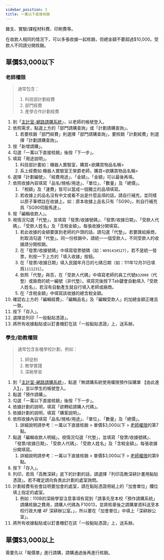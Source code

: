 ```yaml
---
sidebar_position: 3
title: 一萬以下直接核銷
---
```


雜支、實驗/課程材料費、印刷費等。

在收款人相同的情況下，可以多張收據一起核銷，但總金額不要超過$10,000。受款人不同請分開核銷。

## 單價$3,000以下
### 老師權限
> 通常包含：
> 1. 科技部計劃經費
> 2. 部門經費
> 3. 產學合作計劃經費

1. 到「[主計室-網路請購系統](https://accweb.nfu.edu.tw/APSWIS_Q/Login_AD_Q.asp)」，以老師的帳號登入。
2. 依照需求，點選上方的「部門請購查詢」或「計劃請購查詢」。
    1. 若要核銷「部門經費」則選擇「部門請購查詢」，要核銷「計劃經費」則選擇「計劃請購查詢」。 
3. 按「新增請購」。
4. 勾選「一萬以下直接核銷」後按「下一步」。
5. 填寫「用途說明」。
    1. 科技部計畫如：機器人實驗室，購買<欲購買物品名稱>
    2. 系上經費如:機器人實驗室王榮爵老師，購買<欲購買物品名稱>
6. 選擇「計劃編號」、「經費用途」、「金額」。「金額」可以最後再填。
7. 依照收據內容填寫「品名/規格/用途」、「單位」、「數量」及「總價」。
    1. 「稅額」及「運費」皆可以當成一個獨立的品項填寫。
    2. 若收據上的品名沒有中文或看不出是什麼品項的話，請自行補充，並同樣以原子筆標註在收據上。如：原本收據上品名只有「SG90」，則自行補充爲「SG90伺服馬達」。
8. 按「編輯收款人」。
9. 視情況勾選「代墊」，並填寫「發票/收據號碼」、「發票/收據日期」、「受款人代碼」、「受款人姓名」及「含稅金額」。每張收據分開填寫。
    1. 若此收據的金額要匯到老師的戶頭的話，請勾選「代墊」。若要匯給廠商，則取消勾選「代墊」。同一份核銷中，請統一一個受款人，不同受款人的收據請分開核銷。
    2. 在「發票/收據號碼」中填寫發票號碼（如：`WX91434527`），若不是統一發票，則按一下上方的「填入收據」按鈕。
    3. 在「發票/收據日期」填入民國年月日的七碼日期（如：111年12月31日填爲`1111231`）。
    4. 依照「代墊」與否，在「受款人代碼」中填寫老師的員工代號`B32008`（代墊）或廠商的統一編號（非代墊）。填寫完後按下Tab鍵會自動填入「受款人姓名」，若沒有自動產生就自行填入老師或廠商。
    5. 在「含稅金額」中填寫該收據的總含稅金額。
10. 確認右上方的「編輯經費」、「編輯品名」及「編輯受款人」的加總金額正確且一致。
11. 按下「存入」。
12. 選擇並列印「一般黏貼憑證」。
13. 將所有收據黏貼或以釘書機釘在該「一般黏貼憑證」上，送系辦。

### 學生/助教權限
> 通常包含各種學校計劃，例如：
> 1. 師徒制
> 2. 教學實踐
> 3. 深碗學習

1. 到「[主計室-網路請購系統](https://accweb.nfu.edu.tw/APSWIS_Q/Login_AD_Q.asp)」，點選「無請購系統使用權限預作採購單 【由此進入】」，並以學生的帳號登入。
2. 點選「預作請購」。
3. 勾選「一萬以下直接核銷」後按「下一步」。
4. 依據計劃的說明，填寫「欲轉給請購人代碼」。
5. 依據計劃的說明，填寫「購案說明」。
6. 依照收據內容填寫「品名/規格/用途」、「單位」、「數量」及「總價」。
    1. 詳細說明請參考：一萬以下直接核銷 > 單價$3,000以下 > [老師權限](#老師權限)的第7點。
7. 點選「編輯收款人明細」。視情況勾選「代墊」，並填寫「發票/收據號碼」、「發票/收據日期」、「受款人代碼」、「受款人姓名」及「含稅金額」。每張收據分開填寫。
    1. 詳細說明請參考：一萬以下直接核銷 > 單價$3,000以下 > [老師權限](#老師權限)的第9點。
8. 按下「存入」。
9. 列印，若爲「高教深耕」底下的計劃的話，請選擇「列印高教深耕計畫用黏貼憑證」。若不確定請向負責此計劃的處室詢問。
10. 計劃經費有些會註明要加會的處室，請在黏貼憑證用紙上的「加會單位」欄位填上指定的處室。
    1. 例如：110B的深碗學習注意事項有寫到「請事先至本校「預作請購系統」請購核銷之費用，請購人代碼為 F10013，並將核章後之請購單資料送至本校行政大樓 4F 深耕辦公室。」，所以要在「加會單位」中填上「深耕辦公室」。
11. 將所有收據黏貼或以釘書機釘在該「一般黏貼憑證」上，送系辦。

## 單價$3,000以上

需要先以「報價單」進行請購，請購通過後再進行核銷。
